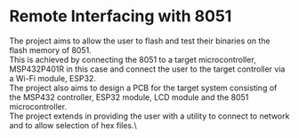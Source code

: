 # Remote Interfacing with 8051

The project aims to allow the user to flash and test their binaries on the flash memory of 8051.\
This is achieved by connecting the 8051 to a target microcontroller, MSP432P401R in this case and connect the user to the target controller via a Wi-Fi module, ESP32.\
The project also aims to design a PCB for the target system consisting of the MSP432 controller, ESP32 module, LCD module and the 8051 microcontroller.\
The project extends in providing the user with a utility to connect to network and to allow selection of hex files.\
